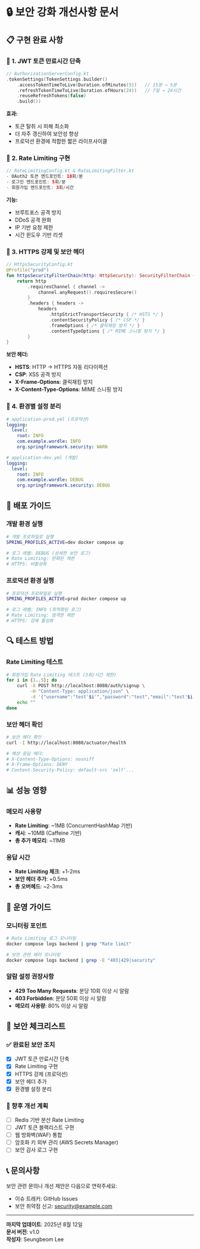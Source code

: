 # 🔒 보안 강화 개선사항 문서

## 📋 구현 완료 사항

### 🎯 **1. JWT 토큰 만료시간 단축**
```kotlin
// AuthorizationServerConfig.kt
.tokenSettings(TokenSettings.builder()
    .accessTokenTimeToLive(Duration.ofMinutes(5))   // 15분 → 5분
    .refreshTokenTimeToLive(Duration.ofHours(24))   // 7일 → 24시간
    .reuseRefreshTokens(false)
    .build())
```

**효과:**
- 토큰 탈취 시 피해 최소화
- 더 자주 갱신하여 보안성 향상
- 프로덕션 환경에 적합한 짧은 라이프사이클

### 🎯 **2. Rate Limiting 구현**
```kotlin
// RateLimitingConfig.kt & RateLimitingFilter.kt
- OAuth2 토큰 엔드포인트: 10회/분
- 로그인 엔드포인트: 5회/분  
- 회원가입 엔드포인트: 3회/시간
```

**기능:**
- 브루트포스 공격 방지
- DDoS 공격 완화
- IP 기반 요청 제한
- 시간 윈도우 기반 리셋

### 🎯 **3. HTTPS 강제 및 보안 헤더**
```kotlin
// HttpsSecurityConfig.kt
@Profile("prod")
fun httpsSecurityFilterChain(http: HttpSecurity): SecurityFilterChain {
    return http
        .requiresChannel { channel ->
            channel.anyRequest().requiresSecure()
        }
        .headers { headers ->
            headers
                .httpStrictTransportSecurity { /* HSTS */ }
                .contentSecurityPolicy { /* CSP */ }
                .frameOptions { /* 클릭재킹 방지 */ }
                .contentTypeOptions { /* MIME 스니핑 방지 */ }
        }
}
```

**보안 헤더:**
- **HSTS**: HTTP → HTTPS 자동 리다이렉션
- **CSP**: XSS 공격 방지
- **X-Frame-Options**: 클릭재킹 방지
- **X-Content-Type-Options**: MIME 스니핑 방지

### 🎯 **4. 환경별 설정 분리**
```yaml
# application-prod.yml (프로덕션)
logging:
  level:
    root: INFO
    com.example.wordle: INFO
    org.springframework.security: WARN

# application-dev.yml (개발)
logging:
  level:
    root: INFO
    com.example.wordle: DEBUG
    org.springframework.security: DEBUG
```

## 🚀 배포 가이드

### 개발 환경 실행
```bash
# 개발 프로파일로 실행
SPRING_PROFILES_ACTIVE=dev docker compose up

# 로그 레벨: DEBUG (상세한 보안 로그)
# Rate Limiting: 완화된 제한
# HTTPS: 비활성화
```

### 프로덕션 환경 실행
```bash
# 프로덕션 프로파일로 실행
SPRING_PROFILES_ACTIVE=prod docker compose up

# 로그 레벨: INFO (최적화된 로그)
# Rate Limiting: 엄격한 제한
# HTTPS: 강제 활성화
```

## 🔍 테스트 방법

### Rate Limiting 테스트
```bash
# 회원가입 Rate Limiting 테스트 (3회/시간 제한)
for i in {1..5}; do
    curl -X POST http://localhost:8080/auth/signup \
         -H "Content-Type: application/json" \
         -d '{"username":"test'$i'","password":"test","email":"test'$i'@test.com"}'
    echo ""
done
```

### 보안 헤더 확인
```bash
# 보안 헤더 확인
curl -I http://localhost:8080/actuator/health

# 예상 응답 헤더:
# X-Content-Type-Options: nosniff
# X-Frame-Options: DENY
# Content-Security-Policy: default-src 'self'...
```

## 📊 성능 영향

### 메모리 사용량
- **Rate Limiting**: ~1MB (ConcurrentHashMap 기반)
- **캐시**: ~10MB (Caffeine 기반)
- **총 추가 메모리**: ~11MB

### 응답 시간
- **Rate Limiting 체크**: +1-2ms
- **보안 헤더 추가**: +0.5ms
- **총 오버헤드**: ~2-3ms

## 🔧 운영 가이드

### 모니터링 포인트
```bash
# Rate Limiting 로그 모니터링
docker compose logs backend | grep "Rate limit"

# 보안 관련 에러 모니터링  
docker compose logs backend | grep -E "403|429|security"
```

### 알람 설정 권장사항
- **429 Too Many Requests**: 분당 10회 이상 시 알람
- **403 Forbidden**: 분당 50회 이상 시 알람
- **메모리 사용량**: 80% 이상 시 알람

## 🚨 보안 체크리스트

### ✅ 완료된 보안 조치
- [x] JWT 토큰 만료시간 단축
- [x] Rate Limiting 구현
- [x] HTTPS 강제 (프로덕션)
- [x] 보안 헤더 추가
- [x] 환경별 설정 분리

### 🔄 향후 개선 계획
- [ ] Redis 기반 분산 Rate Limiting
- [ ] JWT 토큰 블랙리스트 구현
- [ ] 웹 방화벽(WAF) 통합
- [ ] 암호화 키 외부 관리 (AWS Secrets Manager)
- [ ] 보안 감사 로그 구현

## 📞 문의사항

보안 관련 문의나 개선 제안은 다음으로 연락주세요:
- 이슈 트래커: GitHub Issues
- 보안 취약점 신고: security@example.com

---
**마지막 업데이트**: 2025년 8월 12일  
**문서 버전**: v1.0  
**작성자**: Seungbeom Lee
